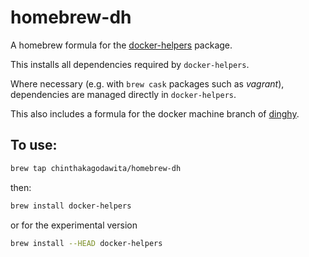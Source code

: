 # homebrew-dh
A homebrew formula for the [docker-helpers](https://github.com/chinthakagodawita/docker-helpers) package.

This installs all dependencies required by `docker-helpers`.

Where necessary (e.g. with `brew cask` packages such as _vagrant_), dependencies are managed directly in `docker-helpers`.

This also includes a formula for the docker machine branch of [dinghy](https://github.com/codekitchen/dinghy).

## To use:
```bash
brew tap chinthakagodawita/homebrew-dh

```

then:
```bash
brew install docker-helpers
```

or for the experimental version
```bash
brew install --HEAD docker-helpers
```
